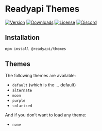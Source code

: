 # Readyapi Themes

[![Version](https://img.shields.io/npm/v/%40readyapi/themes)](https://www.npmjs.com/package/@readyapi/themes)
[![Downloads](https://img.shields.io/npm/dm/%40readyapi/themes)](https://www.npmjs.com/package/@readyapi/themes)
[![License](https://img.shields.io/npm/l/%40scalar%2Fthemes)](https://www.npmjs.com/package/@readyapi/themes)
[![Discord](https://img.shields.io/discord/1135330207960678410?style=flat&color=5865F2)](https://discord.gg/scalar)

## Installation

```bash
npm install @readyapi/themes
```

## Themes

The following themes are available:

- `default` (which is the … default)
- `alternate`
- `moon`
- `purple`
- `solarized`

And if you don’t want to load any theme:

- `none`
